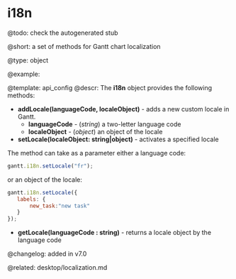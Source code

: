 i18n
=============

@todo:
	check the autogenerated stub


@short: a set of methods for Gantt chart localization
	

@type: object

@example:

@template:	api_config
@descr:
The **i18n** object provides the following methods:

- **addLocale(languageCode, localeObject)** - adds a new custom locale in Gantt. 
	- **languageCode** - (*string*) a two-letter language code 
	- **localeObject** - (*object*) an object of the locale
- **setLocale(localeObject: string|object)** - activates a specified locale

The method can take as a parameter either a language code:
~~~js
gantt.i18n.setLocale("fr");
~~~

or an object of the locale:

~~~js
gantt.i18n.setLocale({
   labels: {
       new_task:"new task"
   }
});
~~~

- **getLocale(languageCode : string)** - returns a locale object by the language code


@changelog: added in v7.0

@related: desktop/localization.md